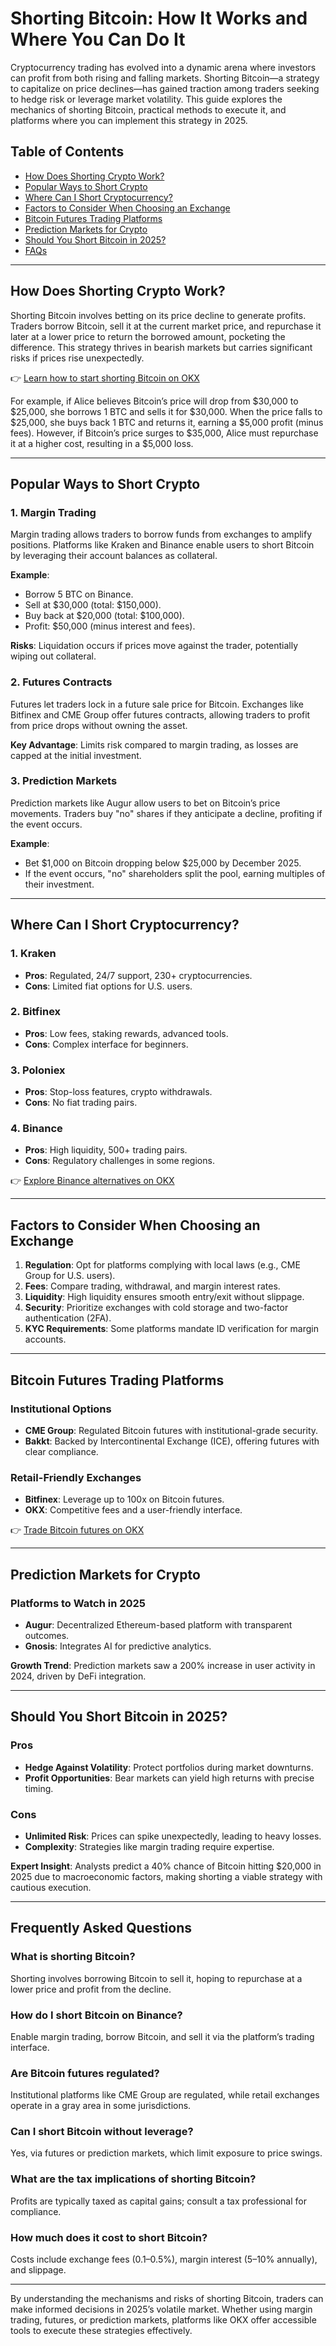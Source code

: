 # Shorting Bitcoin: How It Works and Where You Can Do It  

Cryptocurrency trading has evolved into a dynamic arena where investors can profit from both rising and falling markets. Shorting Bitcoin—a strategy to capitalize on price declines—has gained traction among traders seeking to hedge risk or leverage market volatility. This guide explores the mechanics of shorting Bitcoin, practical methods to execute it, and platforms where you can implement this strategy in 2025.  

## Table of Contents  
- [How Does Shorting Crypto Work?](#how-does-shorting-crypto-work)  
- [Popular Ways to Short Crypto](#popular-ways-to-short-crypto)  
- [Where Can I Short Cryptocurrency?](#where-can-i-short-cryptocurrency)  
- [Factors to Consider When Choosing an Exchange](#factors-to-consider-when-choosing-an-exchange)  
- [Bitcoin Futures Trading Platforms](#bitcoin-futures-trading-platforms)  
- [Prediction Markets for Crypto](#prediction-markets-for-crypto)  
- [Should You Short Bitcoin in 2025?](#should-you-short-bitcoin-in-2025)  
- [FAQs](#frequently-asked-questions)  

---

## How Does Shorting Crypto Work?  

Shorting Bitcoin involves betting on its price decline to generate profits. Traders borrow Bitcoin, sell it at the current market price, and repurchase it later at a lower price to return the borrowed amount, pocketing the difference. This strategy thrives in bearish markets but carries significant risks if prices rise unexpectedly.  

👉 [Learn how to start shorting Bitcoin on OKX](https://bit.ly/okx-bonus)  

For example, if Alice believes Bitcoin’s price will drop from $30,000 to $25,000, she borrows 1 BTC and sells it for $30,000. When the price falls to $25,000, she buys back 1 BTC and returns it, earning a $5,000 profit (minus fees). However, if Bitcoin’s price surges to $35,000, Alice must repurchase it at a higher cost, resulting in a $5,000 loss.  

---

## Popular Ways to Short Crypto  

### 1. Margin Trading  
Margin trading allows traders to borrow funds from exchanges to amplify positions. Platforms like Kraken and Binance enable users to short Bitcoin by leveraging their account balances as collateral.  

**Example**:  
- Borrow 5 BTC on Binance.  
- Sell at $30,000 (total: $150,000).  
- Buy back at $20,000 (total: $100,000).  
- Profit: $50,000 (minus interest and fees).  

**Risks**: Liquidation occurs if prices move against the trader, potentially wiping out collateral.  

### 2. Futures Contracts  
Futures let traders lock in a future sale price for Bitcoin. Exchanges like Bitfinex and CME Group offer futures contracts, allowing traders to profit from price drops without owning the asset.  

**Key Advantage**: Limits risk compared to margin trading, as losses are capped at the initial investment.  

### 3. Prediction Markets  
Prediction markets like Augur allow users to bet on Bitcoin’s price movements. Traders buy "no" shares if they anticipate a decline, profiting if the event occurs.  

**Example**:  
- Bet $1,000 on Bitcoin dropping below $25,000 by December 2025.  
- If the event occurs, "no" shareholders split the pool, earning multiples of their investment.  

---

## Where Can I Short Cryptocurrency?  

### 1. **Kraken**  
- **Pros**: Regulated, 24/7 support, 230+ cryptocurrencies.  
- **Cons**: Limited fiat options for U.S. users.  

### 2. **Bitfinex**  
- **Pros**: Low fees, staking rewards, advanced tools.  
- **Cons**: Complex interface for beginners.  

### 3. **Poloniex**  
- **Pros**: Stop-loss features, crypto withdrawals.  
- **Cons**: No fiat trading pairs.  

### 4. **Binance**  
- **Pros**: High liquidity, 500+ trading pairs.  
- **Cons**: Regulatory challenges in some regions.  

👉 [Explore Binance alternatives on OKX](https://bit.ly/okx-bonus)  

---

## Factors to Consider When Choosing an Exchange  

1. **Regulation**: Opt for platforms complying with local laws (e.g., CME Group for U.S. users).  
2. **Fees**: Compare trading, withdrawal, and margin interest rates.  
3. **Liquidity**: High liquidity ensures smooth entry/exit without slippage.  
4. **Security**: Prioritize exchanges with cold storage and two-factor authentication (2FA).  
5. **KYC Requirements**: Some platforms mandate ID verification for margin accounts.  

---

## Bitcoin Futures Trading Platforms  

### Institutional Options  
- **CME Group**: Regulated Bitcoin futures with institutional-grade security.  
- **Bakkt**: Backed by Intercontinental Exchange (ICE), offering futures with clear compliance.  

### Retail-Friendly Exchanges  
- **Bitfinex**: Leverage up to 100x on Bitcoin futures.  
- **OKX**: Competitive fees and a user-friendly interface.  

👉 [Trade Bitcoin futures on OKX](https://bit.ly/okx-bonus)  

---

## Prediction Markets for Crypto  

### Platforms to Watch in 2025  
- **Augur**: Decentralized Ethereum-based platform with transparent outcomes.  
- **Gnosis**: Integrates AI for predictive analytics.  

**Growth Trend**: Prediction markets saw a 200% increase in user activity in 2024, driven by DeFi integration.  

---

## Should You Short Bitcoin in 2025?  

### Pros  
- **Hedge Against Volatility**: Protect portfolios during market downturns.  
- **Profit Opportunities**: Bear markets can yield high returns with precise timing.  

### Cons  
- **Unlimited Risk**: Prices can spike unexpectedly, leading to heavy losses.  
- **Complexity**: Strategies like margin trading require expertise.  

**Expert Insight**: Analysts predict a 40% chance of Bitcoin hitting $20,000 in 2025 due to macroeconomic factors, making shorting a viable strategy with cautious execution.  

---

## Frequently Asked Questions  

### What is shorting Bitcoin?  
Shorting involves borrowing Bitcoin to sell it, hoping to repurchase at a lower price and profit from the decline.  

### How do I short Bitcoin on Binance?  
Enable margin trading, borrow Bitcoin, and sell it via the platform’s trading interface.  

### Are Bitcoin futures regulated?  
Institutional platforms like CME Group are regulated, while retail exchanges operate in a gray area in some jurisdictions.  

### Can I short Bitcoin without leverage?  
Yes, via futures or prediction markets, which limit exposure to price swings.  

### What are the tax implications of shorting Bitcoin?  
Profits are typically taxed as capital gains; consult a tax professional for compliance.  

### How much does it cost to short Bitcoin?  
Costs include exchange fees (0.1–0.5%), margin interest (5–10% annually), and slippage.  

---  

By understanding the mechanisms and risks of shorting Bitcoin, traders can make informed decisions in 2025’s volatile market. Whether using margin trading, futures, or prediction markets, platforms like OKX offer accessible tools to execute these strategies effectively.